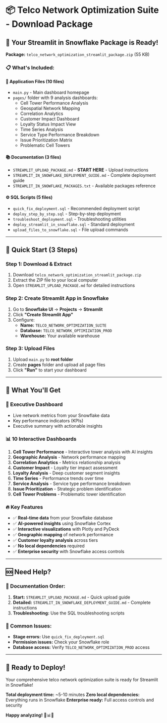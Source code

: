 # 📦 Telco Network Optimization Suite - Download Package

## 🎉 **Your Streamlit in Snowflake Package is Ready!**

**Package:** `telco_network_optimization_streamlit_package.zip` (55 KB)

### 📋 **What's Included:**

#### **🚀 Application Files (10 files)**
- `main.py` - Main dashboard homepage
- `pages/` folder with 9 analysis dashboards:
  - Cell Tower Performance Analysis
  - Geospatial Network Mapping  
  - Correlation Analytics
  - Customer Impact Dashboard
  - Loyalty Status Impact View
  - Time Series Analysis
  - Service Type Performance Breakdown
  - Issue Prioritization Matrix
  - Problematic Cell Towers

#### **📚 Documentation (3 files)**
- `STREAMLIT_UPLOAD_PACKAGE.md` - **START HERE** - Upload instructions
- `STREAMLIT_IN_SNOWFLAKE_DEPLOYMENT_GUIDE.md` - Complete deployment guide
- `STREAMLIT_IN_SNOWFLAKE_PACKAGES.txt` - Available packages reference

#### **⚙️ SQL Scripts (5 files)**
- `quick_fix_deployment.sql` - Recommended deployment script
- `deploy_step_by_step.sql` - Step-by-step deployment
- `troubleshoot_deployment.sql` - Troubleshooting utilities
- `deploy_streamlit_in_snowflake.sql` - Standard deployment
- `upload_files_to_snowflake.sql` - File upload commands

---

## 🚀 **Quick Start (3 Steps)**

### **Step 1: Download & Extract**
1. Download `telco_network_optimization_streamlit_package.zip`
2. Extract the ZIP file to your local computer
3. Open `STREAMLIT_UPLOAD_PACKAGE.md` for detailed instructions

### **Step 2: Create Streamlit App in Snowflake**
1. Go to **Snowflake UI** → **Projects** → **Streamlit** 
2. Click **"Create Streamlit App"**
3. Configure:
   - **Name:** `TELCO_NETWORK_OPTIMIZATION_SUITE`
   - **Database:** `TELCO_NETWORK_OPTIMIZATION_PROD`
   - **Warehouse:** Your available warehouse

### **Step 3: Upload Files**
1. Upload `main.py` to **root folder**
2. Create **pages** folder and upload all page files
3. Click **"Run"** to start your dashboard

---

## 🎯 **What You'll Get**

### **📡 Executive Dashboard**
- Live network metrics from your Snowflake data
- Key performance indicators (KPIs)
- Executive summary with actionable insights

### **📊 10 Interactive Dashboards**
1. **Cell Tower Performance** - Interactive tower analysis with AI insights
2. **Geographic Analysis** - Network performance mapping
3. **Correlation Analytics** - Metrics relationship analysis  
4. **Customer Impact** - Loyalty tier impact assessment
5. **Loyalty Analysis** - Deep customer segment insights
6. **Time Series** - Performance trends over time
7. **Service Analysis** - Service type performance breakdown
8. **Issue Prioritization** - Strategic problem identification
9. **Cell Tower Problems** - Problematic tower identification

### **🔥 Key Features**
- ✅ **Real-time data** from your Snowflake database
- ✅ **AI-powered insights** using Snowflake Cortex
- ✅ **Interactive visualizations** with Plotly and PyDeck
- ✅ **Geographic mapping** of network performance
- ✅ **Customer loyalty analysis** across tiers
- ✅ **No local dependencies** required
- ✅ **Enterprise security** with Snowflake access controls

---

## 🆘 **Need Help?**

### **📖 Documentation Order:**
1. **Start:** `STREAMLIT_UPLOAD_PACKAGE.md` - Quick upload guide
2. **Detailed:** `STREAMLIT_IN_SNOWFLAKE_DEPLOYMENT_GUIDE.md` - Complete instructions
3. **Troubleshooting:** Use the SQL troubleshooting scripts

### **🔧 Common Issues:**
- **Stage errors:** Use `quick_fix_deployment.sql`
- **Permission issues:** Check your Snowflake role
- **Database access:** Verify `TELCO_NETWORK_OPTIMIZATION_PROD` access

---

## 🎉 **Ready to Deploy!**

Your comprehensive telco network optimization suite is ready for Streamlit in Snowflake!

**Total deployment time:** ~5-10 minutes
**Zero local dependencies:** Everything runs in Snowflake
**Enterprise ready:** Full access controls and security

**Happy analyzing!** 🚀📊📡